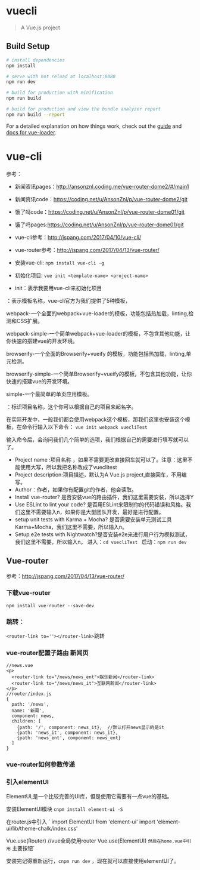 # vuecli

> A Vue.js project

## Build Setup

``` bash
# install dependencies
npm install

# serve with hot reload at localhost:8080
npm run dev

# build for production with minification
npm run build

# build for production and view the bundle analyzer report
npm run build --report
```

For a detailed explanation on how things work, check out the [guide](http://vuejs-templates.github.io/webpack/) and [docs for vue-loader](http://vuejs.github.io/vue-loader).




# vue-cli
参考：
- 新闻资讯pages：http://ansonznl.coding.me/vue-router-dome2/#/main1
- 新闻资讯code：https://coding.net/u/AnsonZnl/p/vue-router-dome2/git
- 饿了吗code：https://coding.net/u/AnsonZnl/p/vue-router-dome01/git
- 饿了吗pages:https://coding.net/u/AnsonZnl/p/vue-router-dome01/git
- vue-cli参考：http://jspang.com/2017/04/10/vue-cli/
- vue-router参考：http://jspang.com/2017/04/13/vue-router/

- 安装vue-cli: 	`npm install vue-cli -g`
- 初始化项目: `vue init <template-name> <project-name>`
- init：表示我要用vue-cli来初始化项目

<template-name>：表示模板名称，vue-cli官方为我们提供了5种模板，

webpack-一个全面的webpack+vue-loader的模板，功能包括热加载，linting,检测和CSS扩展。

webpack-simple-一个简单webpack+vue-loader的模板，不包含其他功能，让你快速的搭建vue的开发环境。

browserify-一个全面的Browserify+vueify 的模板，功能包括热加载，linting,单元检测。

browserify-simple-一个简单Browserify+vueify的模板，不包含其他功能，让你快速的搭建vue的开发环境。

simple-一个最简单的单页应用模板。

<project-name>：标识项目名称，这个你可以根据自己的项目来起名字。

在实际开发中，一般我们都会使用webpack这个模板，那我们这里也安装这个模板，在命令行输入以下命令：
`vue init webpack vuecliTest`

输入命令后，会询问我们几个简单的选项，我们根据自己的需要进行填写就可以了。

* Project name :项目名称 ，如果不需要更改直接回车就可以了。注意：这里不能使用大写，所以我把名称改成了vueclitest
* Project description:项目描述，默认为A Vue.js project,直接回车，不用编写。
* Author：作者，如果你有配置git的作者，他会读取。
* Install  vue-router? 是否安装vue的路由插件，我们这里需要安装，所以选择Y
* Use ESLint to lint your code? 是否用ESLint来限制你的代码错误和风格。我们这里不需要输入n，如果你是大型团队开发，最好是进行配置。
* setup unit tests with  Karma + Mocha? 是否需要安装单元测试工具Karma+Mocha，我们这里不需要，所以输入n。
* Setup e2e tests with Nightwatch?是否安装e2e来进行用户行为模拟测试，我们这里不需要，所以输入n。
进入：`cd vuecliTest `
启动：`npm run dev`

## Vue-router

参考：http://jspang.com/2017/04/13/vue-router/

### 下载vue-router
`npm install vue-router --save-dev`
### 跳转：
`<router-link to=''></router-link>`跳转
### vue-router配置子路由 新闻页
```
//news.vue
<p>
  <router-link to="/news/news_ent">娱乐新闻</router-link>
  <router-link to="/news/news_it">互联网新闻</router-link>
</p>
//router/index.js
{
  path: '/news',
  name: '新闻',
  component: news,
  children: [
    {path: '/', component: news_it},  //默认打开news显示的是it
    {path: 'news_it', component: news_it},
    {path: 'news_ent', component: news_ent}
  ]
}
```
### vue-router如何参数传递



### 引入elementUI
ElementUI,是一个比较完善的UI库，但是使用它需要有一点vue的基础。

安装ElementUI模块
`
cnpm install element-ui -S
`

在router.js中引入
`
import ElementUI from 'element-ui'
import 'element-ui/lib/theme-chalk/index.css'

Vue.use(Router)   //vue全局使用router
Vue.use(ElementUI)
`
然后在home.vue中引用
` <el-button type="primary">主要按钮</el-button>`

安装完记得重新运行，`cnpm run dev`   ，现在就可以直接使用elementUI了。
